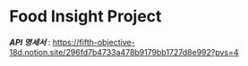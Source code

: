 # Food Insight Project

***API 명세서*** : https://fifth-objective-18d.notion.site/296fd7b4733a478b9179bb1727d8e992?pvs=4
